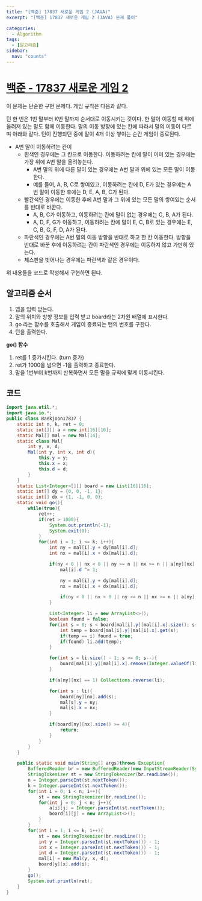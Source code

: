 ```yaml
---
title: "[백준] 17837 새로운 게임 2 (JAVA)"
excerpt: "[백준] 17837 새로운 게임 2 (JAVA) 문제 풀이"

categories:
  - Algorithm
tags:
  - [알고리즘]
sidebar:
  nav: "counts"
---
```


# [백준 - 17837 새로운 게임 2](https://www.acmicpc.net/problem/17837)

이 문제는 단순한 구현 문제다. 게임 규칙은 다음과 같다.

턴 한 번은 1번 말부터 K번 말까지 순서대로 이동시키는 것이다. 한 말이 이동할 때 위에 올려져 있는 말도 함께 이동한다. 말의 이동 방향에 있는 칸에 따라서 말의 이동이 다르며 아래와 같다. 턴이 진행되던 중에 말이 4개 이상 쌓이는 순간 게임이 종료된다.

- A번 말이 이동하려는 칸이
  - 흰색인 경우에는 그 칸으로 이동한다. 이동하려는 칸에 말이 이미 있는 경우에는 가장 위에 A번 말을 올려놓는다.
    - A번 말의 위에 다른 말이 있는 경우에는 A번 말과 위에 있는 모든 말이 이동한다.
    - 예를 들어, A, B, C로 쌓여있고, 이동하려는 칸에 D, E가 있는 경우에는 A번 말이 이동한 후에는 D, E, A, B, C가 된다.
  - 빨간색인 경우에는 이동한 후에 A번 말과 그 위에 있는 모든 말의 쌓여있는 순서를 반대로 바꾼다.
    - A, B, C가 이동하고, 이동하려는 칸에 말이 없는 경우에는 C, B, A가 된다.
    - A, D, F, G가 이동하고, 이동하려는 칸에 말이 E, C, B로 있는 경우에는 E, C, B, G, F, D, A가 된다.
  - 파란색인 경우에는 A번 말의 이동 방향을 반대로 하고 한 칸 이동한다. 방향을 반대로 바꾼 후에 이동하려는 칸이 파란색인 경우에는 이동하지 않고 가만히 있는다.
  - 체스판을 벗어나는 경우에는 파란색과 같은 경우이다.

위 내용들을 코드로 작성해서 구현하면 된다.

## 알고리즘 순서

1. 맵을 입력 받는다.
2. 말의 위치와 방향 정보를 입력 받고 board라는 2차원 배열에 표시한다.
3. go 라는 함수를 호출해서 게임이 종료되는 턴의 번호를 구한다.
4. 턴을 출력한다.

**go() 함수**

1. ret를 1 증가시킨다. (turn 증가)
2. ret가 1000을 넘으면 -1을 출력하고 종료한다.
3. 말을 1번부터 k번까지 반복하면서 모든 말을 규칙에 맞게 이동시킨다.

## 코드

```java
import java.util.*;
import java.io.*;
public class Baekjoon17837 {
    static int n, k, ret = 0;
    static int[][] a = new int[16][16];
    static Mal[] mal = new Mal[14];
    static class Mal{
        int y, x, d;
        Mal(int y, int x, int d){
            this.y = y;
            this.x = x;
            this.d = d;
        }
    }
    static List<Integer>[][] board = new List[16][16];
    static int[] dy = {0, 0, -1, 1};
    static int[] dx = {1, -1, 0, 0};
    static void go(){
        while(true){
            ret++;
            if(ret > 1000){
                System.out.println(-1);
                System.exit(0);
            }
            for(int i = 1; i <= k; i++){
                int ny = mal[i].y + dy[mal[i].d];
                int nx = mal[i].x + dx[mal[i].d];

                if(ny < 0 || nx < 0 || ny >= n || nx >= n || a[ny][nx] == 2){
                    mal[i].d ^= 1;

                    ny = mal[i].y + dy[mal[i].d];
                    nx = mal[i].x + dx[mal[i].d];

                    if(ny < 0 || nx < 0 || ny >= n || nx >= n || a[ny][nx] == 2) continue;
                }

                List<Integer> li = new ArrayList<>();
                boolean found = false;
                for(int s = 0; s < board[mal[i].y][mal[i].x].size(); s++){
                    int temp = board[mal[i].y][mal[i].x].get(s);
                    if(temp == i) found = true;
                    if(found) li.add(temp);
                }

                for(int s = li.size() - 1; s >= 0; s--){
                    board[mal[i].y][mal[i].x].remove(Integer.valueOf(li.get(s)));
                }

                if(a[ny][nx] == 1) Collections.reverse(li);

                for(int s : li){
                    board[ny][nx].add(s);
                    mal[s].y = ny;
                    mal[s].x = nx;
                }

                if(board[ny][nx].size() >= 4){
                    return;
                }
            }
        }
    }

    public static void main(String[] args)throws Exception{
        BufferedReader br = new BufferedReader(new InputStreamReader(System.in));
        StringTokenizer st = new StringTokenizer(br.readLine());
        n = Integer.parseInt(st.nextToken());
        k = Integer.parseInt(st.nextToken());
        for(int i = 0; i < n; i++){
            st = new StringTokenizer(br.readLine());
            for(int j = 0; j < n; j++){
                a[i][j] = Integer.parseInt(st.nextToken());
                board[i][j] = new ArrayList<>();
            }
        }
        for(int i = 1; i <= k; i++){
            st = new StringTokenizer(br.readLine());
            int y = Integer.parseInt(st.nextToken()) - 1;
            int x = Integer.parseInt(st.nextToken()) - 1;
            int d = Integer.parseInt(st.nextToken()) - 1;
            mal[i] = new Mal(y, x, d);
            board[y][x].add(i);
        }
        go();
        System.out.println(ret);
    }
}
```
